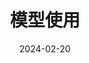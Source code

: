 ---
title: 模型使用
date: '2024-02-20'
tags:
   - Stable Diffusion
categories:
   - Stable Diffusion
---